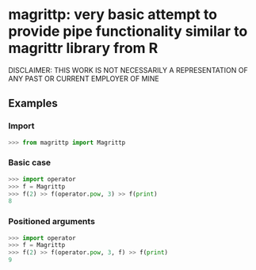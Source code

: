 # magrittp: very basic attempt to provide pipe functionality similar to magrittr library from R

DISCLAIMER: THIS WORK IS NOT NECESSARILY A REPRESENTATION OF ANY PAST OR CURRENT EMPLOYER OF MINE

## Examples

### Import
```python
>>> from magrittp import Magrittp
```

### Basic case
```python
>>> import operator
>>> f = Magrittp
>>> f(2) >> f(operator.pow, 3) >> f(print)
8
```

### Positioned arguments
```python
>>> import operator
>>> f = Magrittp
>>> f(2) >> f(operator.pow, 3, f) >> f(print)
9
```
